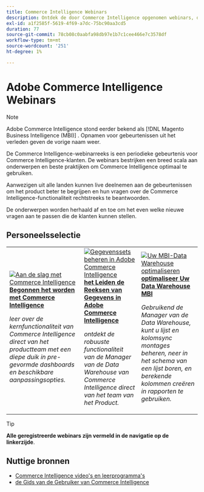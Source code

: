```yaml
---
title: Commerce Intelligence Webinars
description: Ontdek de door Commerce Intelligence opgenomen webinars, die een breed scala aan onderwerpen en beste praktijken bestrijken om Commerce Intelligence optimaal te gebruiken.
exl-id: a1f2585f-5619-4f69-a7dc-75bc90aa3cd5
duration: 77
source-git-commit: 78cb08c0aabfa98db97e1b7c1cee466e7c3578df
workflow-type: tm+mt
source-wordcount: '251'
ht-degree: 1%

---
```


# Adobe Commerce Intelligence Webinars

>[!NOTE]
>
>Adobe Commerce Intelligence stond eerder bekend als [!DNL Magento Business Intelligence (MBI)] . Opnamen voor gebeurtenissen uit het verleden geven de vorige naam weer.

De Commerce Intelligence-webinarreeks is een periodieke gebeurtenis voor Commerce Intelligence-klanten. De webinars bestrijken een breed scala aan onderwerpen en beste praktijken om Commerce Intelligence optimaal te gebruiken.

Aanwezigen uit alle landen kunnen live deelnemen aan de gebeurtenissen om het product beter te begrijpen en hun vragen over de Commerce Intelligence-functionaliteit rechtstreeks te beantwoorden.

De onderwerpen worden herhaald af en toe om het even welke nieuwe vragen aan te passen die de klanten kunnen stellen.

## Personeelsselectie

<table>
<tr>
  <td>
    <a href="https://experienceleague.adobe.com/docs/events/commerce-intelligence-webinar-recordings/2023/getting-started.html">
      <img alt="Aan de slag met Commerce Intelligence" src="https://video.tv.adobe.com/v/3425736?format=jpeg" />
    </a>
     <div>
      <a href="https://experienceleague.adobe.com/docs/events/commerce-intelligence-webinar-recordings/2023/getting-started.html">
        <strong> Begonnen het worden met Commerce Intelligence </strong>
      </a>
    </div>
    <p>
    <em> leer over de kernfunctionaliteit van Commerce Intelligence direct van het productteam met een diepe duik in pre-gevormde dashboards en beschikbare aanpassingsopties.</em>
    <p>
  </td>
  <td>
    <a href="https://experienceleague.adobe.com/docs/events/commerce-intelligence-webinar-recordings/2024/manage-data-sets-adobe-commerce.html">
      <img alt="Gegevenssets beheren in Adobe Commerce Intelligence" src="https://video.tv.adobe.com/v/3427547?format=jpeg" />
    </a>
     <div>
      <a href="https://experienceleague.adobe.com/docs/events/commerce-intelligence-webinar-recordings/2024/manage-data-sets-adobe-commerce.html">
        <strong> het Leiden de Reeksen van Gegevens in Adobe Commerce Intelligence </strong>
      </a>
    </div>
    <p>
    <em> ontdekt de robuuste functionaliteit van de Manager van de Data Warehouse van Commerce Intelligence direct van het team van het Product.</em>
    <p>
  </td>
   <td>
    <a href="https://experienceleague.adobe.com/docs/events/commerce-intelligence-webinar-recordings/2021/optimize-data-warehouse.html">
      <img alt="Uw MBI-Data Warehouse optimaliseren" src="https://video.tv.adobe.com/v/342562?format=jpeg" />
    </a>
     <div>
      <a href="https://experienceleague.adobe.com/docs/events/commerce-intelligence-webinar-recordings/2021/optimize-data-warehouse.html">
        <strong> optimaliseer Uw Data Warehouse MBI </strong>
      </a>
    </div>
    <p>
    <em> Gebruikend de Manager van de Data Warehouse, kunt u lijst en kolomsync montages beheren, neer in het schema van een lijst boren, en berekende kolommen creëren in rapporten te gebruiken.</em>
    <p>
  </td>
</tr>
</table>

>[!TIP]
>
>**Alle geregistreerde webinars zijn vermeld in de navigatie op de linkerzijde**.

## Nuttige bronnen

- [ Commerce Intelligence video&#39;s en leerprogramma&#39;s ](https://experienceleague.adobe.com/docs/commerce-learn/tutorials/mbi/filter-sets.html)
- [ de Gids van de Gebruiker van Commerce Intelligence ](https://experienceleague.adobe.com/docs/commerce-business-intelligence/mbi/guide-overview.html?lang=nl)
